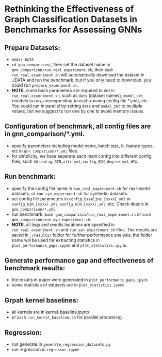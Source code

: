 # Rethinking the Effectiveness of Graph Classification Datasets in Benchmarks for Assessing GNNs


## Prepare Datasets:

- `mkdir DATA`
- `cd gnn_comparison/`, then set the dataset name in `gnn_comparison/run_real_experiment.sh`, then `bash run_real_experiment.sh` will automatically download the dataset in ./DATA and run the benchmark, but if you only need to download, you could run `prepare_experiment.sh`.
- **NOTE**, some bash parameters are required to set in `run_real_experiment.sh`, such as `dats` (dataset names), `model_set` (models to run, corresponding to each running config file *.yml), etc. You could run in parallel by setting `dats` and `model_set` to multiple values, but we suggest to run one by one to avoid memory issues.

## Configuration of benchmark, all config files are in gnn_comparison/*.yml.

- specify parameters including model name, batch size, lr, feature types, etc in  `gnn_comparison/*.yml` files.
- for simplicity, we have seperate each main config into different config files, such as `config_GIN_attr.yml`, `config_GCN_degree.yml`, etc.

## Run benchmark:

- specify the config file name in `run_real_experiment.sh` for real-world datasets, or `run_syn_experiment.sh` for synthetic datasets.
- set config file parameters in `config_Baseline_[xxxx].yml` or `config_GIN_[xxxx].yml`, `config_GCN_[xxxx].yml`, etc. Check details in `gnn_comparison/*.yml`.
- run benchmark: `bash gnn_comparison/run_real_experiment.sh` or `bash gnn_comparison/run_syn_experiment.sh`.
- **NOTE**, all logs and results locations are specified in `run_real_experiment.sh` and `run_syn_experiment.sh` files. The results are saved in `./results/` folder for further performance analysis, the folder name will be used for extracting statistics in `plot_performance_gaps.ipynb` and `plot_statistics.ipynb`.


## Generate performance gap and effectiveness of benchmark results:

- the results in paper were generated in `plot_performance_gaps.ipynb`
- some statistics of datasets are in `plot_statistics.ipynb`

## Grpah kernel baselines:

- all kernels are in kernel_baseline.ipynb
- or `bash run_kernel_baseline.sh` for parallel processing.

## Regression:

- run generate in `generate_regression_datasets.py`
- run regression in `regressor.ipynb`
